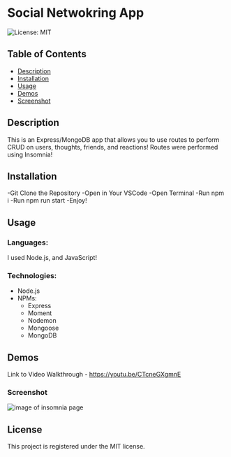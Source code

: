 # Social Netwokring App

![License: MIT](https://img.shields.io/badge/License-MIT-yellow.svg)

## Table of Contents

  * [Description](#description)
  * [Installation](#installation)
  * [Usage](#usage)
  * [Demos](#demos)
  * [Screenshot](#Screenshot)

## Description

This is an Express/MongoDB app that allows you to use routes to perform CRUD on users, thoughts, friends, and reactions! Routes were performed using Insomnia!

## Installation

-Git Clone the Repository 
-Open in Your VSCode
-Open Terminal
-Run npm i
-Run npm run start
-Enjoy!

## Usage

### Languages:

I used Node.js, and JavaScript!

### Technologies:

* Node.js
* NPMs: 
    * Express
    * Moment
    * Nodemon 
    * Mongoose
    * MongoDB

## Demos

Link to Video Walkthrough - https://youtu.be/CTcneGXgmnE

### Screenshot

![image of insomnia page](https://user-images.githubusercontent.com/78399517/235564856-20da1bf6-3961-4984-aa2e-4b0c4d1cae47.png)

## License

This project is registered under the MIT license.

